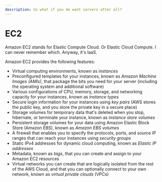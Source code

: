 ```yaml
---
description: So what if you do want servers after all?
---
```


# EC2

Amazon EC2 stands for Elastic Compute Cloud. Or Elastic Cloud Compute. I can never remember which. Anyway, it's IaaS.

Amazon EC2 provides the following features:

* Virtual computing environments, known as _instances_
* Preconfigured templates for your instances, known as _Amazon Machine Images (AMIs)_, that package the bits you need for your server (including the operating system and additional software)
* Various configurations of CPU, memory, storage, and networking capacity for your instances, known as _instance types_
* Secure login information for your instances using _key pairs_ (AWS stores the public key, and you store the private key in a secure place)
* Storage volumes for temporary data that's deleted when you stop, hibernate, or terminate your instance, known as _instance store volumes_
* Persistent storage volumes for your data using Amazon Elastic Block Store (Amazon EBS), known as _Amazon EBS volumes_
* A firewall that enables you to specify the protocols, ports, and source IP ranges that can reach your instances using _security groups_
* Static IPv4 addresses for dynamic cloud computing, known as _Elastic IP addresses_
* Metadata, known as _tags_, that you can create and assign to your Amazon EC2 resources
* Virtual networks you can create that are logically isolated from the rest of the AWS Cloud, and that you can optionally connect to your own network, known as _virtual private clouds_ (VPCs)
